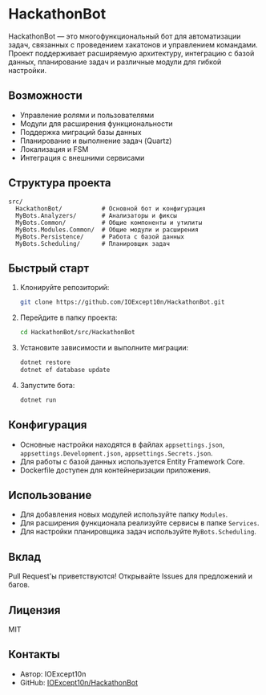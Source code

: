 # HackathonBot

HackathonBot — это многофункциональный бот для автоматизации задач, связанных с проведением хакатонов и управлением командами. Проект поддерживает расширяемую архитектуру, интеграцию с базой данных, планирование задач и различные модули для гибкой настройки.

## Возможности
- Управление ролями и пользователями
- Модули для расширения функциональности
- Поддержка миграций базы данных
- Планирование и выполнение задач (Quartz)
- Локализация и FSM
- Интеграция с внешними сервисами

## Структура проекта
```
src/
  HackathonBot/           # Основной бот и конфигурация
  MyBots.Analyzers/       # Анализаторы и фиксы
  MyBots.Common/          # Общие компоненты и утилиты
  MyBots.Modules.Common/  # Общие модули и расширения
  MyBots.Persistence/     # Работа с базой данных
  MyBots.Scheduling/      # Планировщик задач
```

## Быстрый старт
1. Клонируйте репозиторий:
   ```sh
   git clone https://github.com/IOExcept10n/HackathonBot.git
   ```
2. Перейдите в папку проекта:
   ```sh
   cd HackathonBot/src/HackathonBot
   ```
3. Установите зависимости и выполните миграции:
   ```sh
   dotnet restore
   dotnet ef database update
   ```
4. Запустите бота:
   ```sh
   dotnet run
   ```

## Конфигурация
- Основные настройки находятся в файлах `appsettings.json`, `appsettings.Development.json`, `appsettings.Secrets.json`.
- Для работы с базой данных используется Entity Framework Core.
- Dockerfile доступен для контейнеризации приложения.

## Использование
- Для добавления новых модулей используйте папку `Modules`.
- Для расширения функционала реализуйте сервисы в папке `Services`.
- Для настройки планировщика задач используйте `MyBots.Scheduling`.

## Вклад
Pull Request'ы приветствуются! Открывайте Issues для предложений и багов.

## Лицензия
MIT

## Контакты
- Автор: IOExcept10n
- GitHub: [IOExcept10n/HackathonBot](https://github.com/IOExcept10n/HackathonBot)
